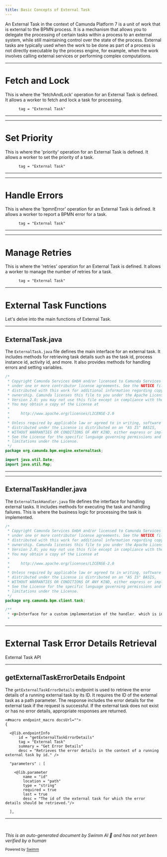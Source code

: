 ```yaml
---
title: Basic Concepts of External Task
---
```

An External Task in the context of Camunda Platform 7 is a unit of work that is external to the BPMN process. It is a mechanism that allows you to delegate the processing of certain tasks within a process to an external system, while still maintaining control over the state of the process. External tasks are typically used when the work to be done as part of a process is not directly executable by the process engine, for example, when the work involves calling external services or performing complex computations.

<SwmSnippet path="/engine-rest/engine-rest-openapi/src/main/templates/paths/external-task/fetchAndLock/post.ftl" line="6">

---

# Fetch and Lock

This is where the 'fetchAndLock' operation for an External Task is defined. It allows a worker to fetch and lock a task for processing.

```ftl
      tag = "External Task"
```

---

</SwmSnippet>

<SwmSnippet path="/engine-rest/engine-rest-openapi/src/main/templates/paths/external-task/{id}/priority/put.ftl" line="6">

---

# Set Priority

This is where the 'priority' operation for an External Task is defined. It allows a worker to set the priority of a task.

```ftl
      tag = "External Task"
```

---

</SwmSnippet>

<SwmSnippet path="/engine-rest/engine-rest-openapi/src/main/templates/paths/external-task/{id}/bpmnError/post.ftl" line="6">

---

# Handle Errors

This is where the 'bpmnError' operation for an External Task is defined. It allows a worker to report a BPMN error for a task.

```ftl
      tag = "External Task"
```

---

</SwmSnippet>

<SwmSnippet path="/engine-rest/engine-rest-openapi/src/main/templates/paths/external-task/{id}/retries/put.ftl" line="6">

---

# Manage Retries

This is where the 'retries' operation for an External Task is defined. It allows a worker to manage the number of retries for a task.

```ftl
      tag = "External Task"
```

---

</SwmSnippet>

# External Task Functions

Let's delve into the main functions of External Task.

<SwmSnippet path="/engine/src/main/java/org/camunda/bpm/engine/externaltask/ExternalTask.java" line="1">

---

## ExternalTask.java

The `ExternalTask.java` file defines the main interface for an external task. It includes methods for retrieving task details such as the task id, process instance id, activity id, and more. It also provides methods for handling errors and setting variables.

```java
/*
 * Copyright Camunda Services GmbH and/or licensed to Camunda Services GmbH
 * under one or more contributor license agreements. See the NOTICE file
 * distributed with this work for additional information regarding copyright
 * ownership. Camunda licenses this file to you under the Apache License,
 * Version 2.0; you may not use this file except in compliance with the License.
 * You may obtain a copy of the License at
 *
 *     http://www.apache.org/licenses/LICENSE-2.0
 *
 * Unless required by applicable law or agreed to in writing, software
 * distributed under the License is distributed on an "AS IS" BASIS,
 * WITHOUT WARRANTIES OR CONDITIONS OF ANY KIND, either express or implied.
 * See the License for the specific language governing permissions and
 * limitations under the License.
 */
package org.camunda.bpm.engine.externaltask;

import java.util.Date;
import java.util.Map;

```

---

</SwmSnippet>

<SwmSnippet path="/clients/java/client/src/main/java/org/camunda/bpm/client/task/ExternalTaskHandler.java" line="1">

---

## ExternalTaskHandler.java

The `ExternalTaskHandler.java` file defines the interface for handling external tasks. It includes methods for executing the task and handling failures. This is where the business logic for processing the task is implemented.

```java
/*
 * Copyright Camunda Services GmbH and/or licensed to Camunda Services GmbH
 * under one or more contributor license agreements. See the NOTICE file
 * distributed with this work for additional information regarding copyright
 * ownership. Camunda licenses this file to you under the Apache License,
 * Version 2.0; you may not use this file except in compliance with the License.
 * You may obtain a copy of the License at
 *
 *     http://www.apache.org/licenses/LICENSE-2.0
 *
 * Unless required by applicable law or agreed to in writing, software
 * distributed under the License is distributed on an "AS IS" BASIS,
 * WITHOUT WARRANTIES OR CONDITIONS OF ANY KIND, either express or implied.
 * See the License for the specific language governing permissions and
 * limitations under the License.
 */
package org.camunda.bpm.client.task;

/**
 * <p>Interface for a custom implementation of the handler, which is invoked for each fetched and locked task</p>
 *
```

---

</SwmSnippet>

# External Task Error Details Retrieval

External Task API

<SwmSnippet path="/engine-rest/engine-rest-openapi/src/main/templates/paths/external-task/{id}/errorDetails/get.ftl" line="1">

---

## getExternalTaskErrorDetails Endpoint

The `getExternalTaskErrorDetails` endpoint is used to retrieve the error details of a running external task by its ID. It requires the ID of the external task as a path parameter. The response includes the error details for the external task if the request is successful. If the external task does not exist or has no error details, appropriate responses are returned.

```ftl
<#macro endpoint_macro docsUrl="">
{

  <@lib.endpointInfo
      id = "getExternalTaskErrorDetails"
      tag = "External Task"
      summary = "Get Error Details"
      desc = "Retrieves the error details in the context of a running external task by id." />

  "parameters" : [

    <@lib.parameter
        name = "id"
        location = "path"
        type = "string"
        required = true
        last = true
        desc = "The id of the external task for which the error details should be retrieved."/>

  ],

```

---

</SwmSnippet>

&nbsp;

*This is an auto-generated document by Swimm AI 🌊 and has not yet been verified by a human*

<SwmMeta version="3.0.0" repo-id="Z2l0aHViJTNBJTNBQ2l0aS1jYW11bmRhJTNBJTNBZ2lsYWRuYXZvdA==" repo-name="Citi-camunda" doc-type="overview"><sup>Powered by [Swimm](/)</sup></SwmMeta>
